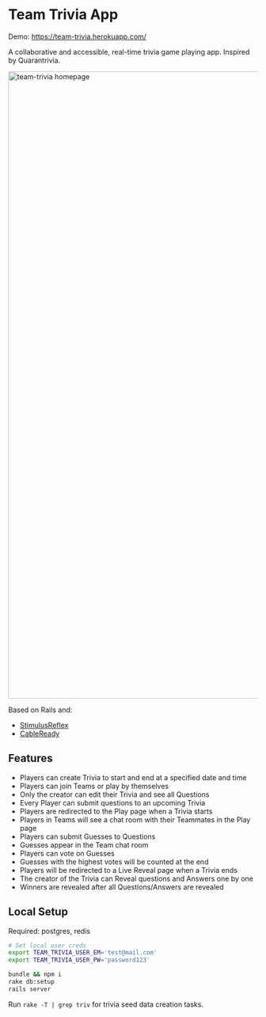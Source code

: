 # Team Trivia App

Demo: https://team-trivia.herokuapp.com/

A collaborative and accessible, real-time trivia game playing app. Inspired by Quarantrivia.

<img width="1267" alt="team-trivia homepage" src="https://user-images.githubusercontent.com/89930/115081877-fbd08680-9ed2-11eb-88c6-f16854d36e80.png">

Based on Rails and:
 - [StimulusReflex](https://docs.stimulusreflex.com/)
 - [CableReady](https://cableready.stimulusreflex.com/)

## Features
 - Players can create Trivia to start and end at a specified date and time
 - Players can join Teams or play by themselves
 - Only the creator can edit their Trivia and see all Questions
 - Every Player can submit questions to an upcoming Trivia
 - Players are redirected to the Play page when a Trivia starts
 - Players in Teams will see a chat room with their Teammates in the Play page
 - Players can submit Guesses to Questions
 - Guesses appear in the Team chat room
 - Players can vote on Guesses
 - Guesses with the highest votes will be counted at the end
 - Players will be redirected to a Live Reveal page when a Trivia ends
 - The creator of the Trivia can Reveal questions and Answers one by one
 - Winners are revealed after all Questions/Answers are revealed

## Local Setup

Required: postgres, redis

```bash
# Set local user creds
export TEAM_TRIVIA_USER_EM='test@mail.com'
export TEAM_TRIVIA_USER_PW='password123'

bundle && npm i
rake db:setup
rails server
```

Run `rake -T | grep triv` for trivia seed data creation tasks.
